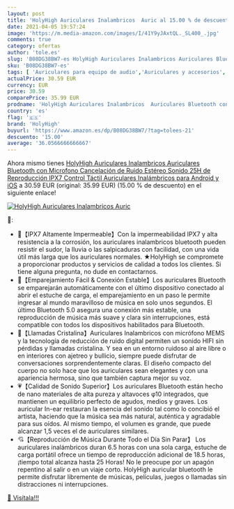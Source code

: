 ```yaml
---
layout: post
title: 'HolyHigh Auriculares Inalambricos  Auric al 15.00 % de descuento'
date: 2021-04-05 19:57:24
image: 'https://m.media-amazon.com/images/I/41Y9yJAxtQL._SL400_.jpg'
comments: true
category: ofertas
author: 'tole.es'
slug: 'B08DG38BW7-es HolyHigh Auriculares Inalambricos Auriculares Bluetooth...'
sku: 'B08DG38BW7-es'
tags: [ 'Auriculares para equipo de audio','Auriculares y accesorios','Electrónica','android','holyhigh', ]
actualPrice: 30.59 EUR
currency: EUR
price: 30.59
comparePrice: 35.99 EUR
prodname: 'HolyHigh Auriculares Inalambricos  Auriculares Bluetooth con Microfono Cancelación de Ruido  Estéreo Sonido  25H de Reproducción  IPX7  Control Táctil Auriculares Inalámbricos para Android y iOS'
country: 'es'
flag: '🇪🇸'
brand: 'HolyHigh'
buyurl: 'https://www.amazon.es/dp/B08DG38BW7/?tag=tolees-21'
descuento: '15.00'
average: '36.0566666666667'
---
```


Ahora mismo tienes [HolyHigh Auriculares Inalambricos  Auriculares Bluetooth con Microfono Cancelación de Ruido  Estéreo Sonido  25H de Reproducción  IPX7  Control Táctil Auriculares Inalámbricos para Android y iOS](https://www.amazon.es/dp/B08DG38BW7/?tag=tolees-21) a 30.59 EUR (original: 35.99 EUR) (15.00 %  de descuento) en el siguiente enlace!

[![HolyHigh Auriculares Inalambricos  Auric](https://m.media-amazon.com/images/I/41Y9yJAxtQL._SL400_.jpg)](https://www.amazon.es/dp/B08DG38BW7/?tag=tolees-21)

🔎:

- 💓【IPX7 Altamente Impermeable】Con la impermeabilidad IPX7 y alta resistencia a la corrosión, los auriculares inalambricos bluetooth pueden resistir el sudor, la lluvia o las salpicaduras con facilidad, con una vida útil más larga que los auriculares normales. ★HolyHigh se compromete a proporcionar productos y servicios de calidad a todos los clientes. Si tiene alguna pregunta, no dude en contactarnos.
- 💝【Emparejamiento Fácil & Conexión Estable】Los auriculares Bluetooth se emparejarán automáticamente con el último dispositivo conectado al abrir el estuche de carga, el emparejamiento en un paso le permite ingresar al mundo maravilloso de música en solo unos segundos. El último Bluetooth 5.0 asegura una conexión más estable, una reproducción de música más suave y clara sin interrupciones, está compatible con todos los dispositivos habilitados para Bluetooth.
- 💖【Llamadas Cristalina】Auriculares Inalambricos con micrófono MEMS y la tecnología de reducción de ruido digital permiten un sonido HIFI sin pérdidas y llamadas cristalina. Y sea en un entorno ruidoso al aire libre o en interiores con ajetreo y bullicio, siempre puede disfrutar de conversaciones sorprendentemente claras. El diseño compacto del cuerpo no solo hace que los auriculares sean elegantes y con una apariencia hermosa, sino que también captura mejor su voz.
- 💗【Calidad de Sonido Superior】Los auriculares Bluetooth están hecho de nano materiales de alta pureza y altavoces φ10 integrados, que mantienen un equilibrio perfecto de agudos, medios y graves. Los auricular In-ear restauran la esencia del sonido tal como lo concibió el artista, haciendo que la música sea más natural, auténtica y agradable para sus oídos. Al mismo tiempo, el volumen es grande, que puede alcanzar 1,5 veces el de auriculares similares.
- 💘【Reproducción de Música Durante Todo el Día Sin Parar】 Los auriculares inalámbricos duran 6.5 horas con una sola carga, estuche de carga portátil ofrece un tiempo de reproducción adicional de 18.5 horas, ¡tiempo total alcanza hasta 25 Horas! No le preocupe por un apagón repentino al salir o en un viaje corto. HolyHigh auricular bluetooth le permite disfrutar libremente de músicas, películas, juegos o llamadas sin distracciones ni interrupciones.

[🛒 Visítala!!!](https://www.amazon.es/dp/B08DG38BW7/?tag=tolees-21)
